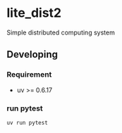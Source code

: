 # lite_dist2
Simple distributed computing system

## Developing
### Requirement
- uv >= 0.6.17

### run pytest
```shell
uv run pytest
```

